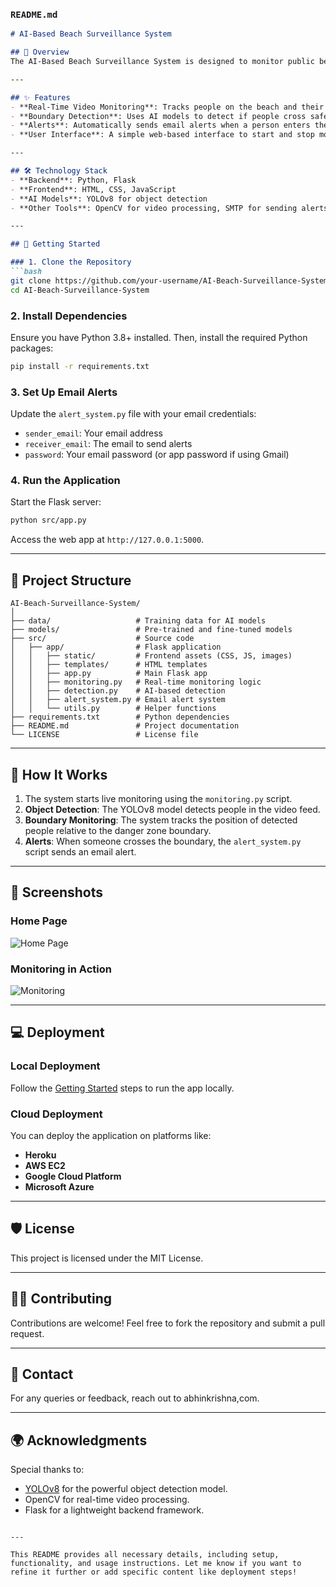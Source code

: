
### **`README.md`**

```markdown
# AI-Based Beach Surveillance System

## 🌊 Overview
The AI-Based Beach Surveillance System is designed to monitor public beaches using live video feeds and AI. The system ensures safety by detecting people crossing predefined boundaries (like a sea or danger zone) and sending real-time alerts to prevent potential dangers.

---

## ✨ Features
- **Real-Time Video Monitoring**: Tracks people on the beach and their proximity to the danger zones.
- **Boundary Detection**: Uses AI models to detect if people cross safety limits.
- **Alerts**: Automatically sends email alerts when a person enters the danger zone.
- **User Interface**: A simple web-based interface to start and stop monitoring.

---

## 🛠️ Technology Stack
- **Backend**: Python, Flask
- **Frontend**: HTML, CSS, JavaScript
- **AI Models**: YOLOv8 for object detection
- **Other Tools**: OpenCV for video processing, SMTP for sending alerts

---

## 🚀 Getting Started

### 1. Clone the Repository
```bash
git clone https://github.com/your-username/AI-Beach-Surveillance-System.git
cd AI-Beach-Surveillance-System
```

### 2. Install Dependencies
Ensure you have Python 3.8+ installed. Then, install the required Python packages:
```bash
pip install -r requirements.txt
```

### 3. Set Up Email Alerts
Update the `alert_system.py` file with your email credentials:
- `sender_email`: Your email address
- `receiver_email`: The email to send alerts
- `password`: Your email password (or app password if using Gmail)

### 4. Run the Application
Start the Flask server:
```bash
python src/app.py
```
Access the web app at `http://127.0.0.1:5000`.

---

## 📂 Project Structure

```
AI-Beach-Surveillance-System/
│
├── data/                   # Training data for AI models
├── models/                 # Pre-trained and fine-tuned models
├── src/                    # Source code
│   ├── app/                # Flask application
│   │   ├── static/         # Frontend assets (CSS, JS, images)
│   │   ├── templates/      # HTML templates
│   │   ├── app.py          # Main Flask app
│   │   ├── monitoring.py   # Real-time monitoring logic
│   │   ├── detection.py    # AI-based detection
│   │   ├── alert_system.py # Email alert system
│   │   └── utils.py        # Helper functions
├── requirements.txt        # Python dependencies
├── README.md               # Project documentation
└── LICENSE                 # License file
```

---

## 🌟 How It Works
1. The system starts live monitoring using the `monitoring.py` script.
2. **Object Detection**: The YOLOv8 model detects people in the video feed.
3. **Boundary Monitoring**: The system tracks the position of detected people relative to the danger zone boundary.
4. **Alerts**: When someone crosses the boundary, the `alert_system.py` script sends an email alert.

---

## 📸 Screenshots

### Home Page
![Home Page](static/images/home_page_screenshot.png)

### Monitoring in Action
![Monitoring](static/images/monitoring_screenshot.png)

---

## 💻 Deployment

### Local Deployment
Follow the [Getting Started](#getting-started) steps to run the app locally.

### Cloud Deployment
You can deploy the application on platforms like:
- **Heroku**
- **AWS EC2**
- **Google Cloud Platform**
- **Microsoft Azure**

---

## 🛡️ License
This project is licensed under the MIT License.

---

## 🙋‍♂️ Contributing
Contributions are welcome! Feel free to fork the repository and submit a pull request.

---

## 📧 Contact
For any queries or feedback, reach out to abhinkrishna,com.

---

## 🌍 Acknowledgments
Special thanks to:
- [YOLOv8](https://github.com/ultralytics/yolov8) for the powerful object detection model.
- OpenCV for real-time video processing.
- Flask for a lightweight backend framework.
```

---

This README provides all necessary details, including setup, functionality, and usage instructions. Let me know if you want to refine it further or add specific content like deployment steps!
